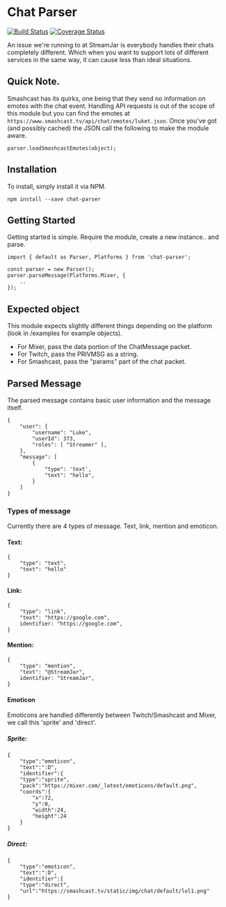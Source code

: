 # Chat Parser
[![Build Status](https://travis-ci.org/StreamJar/ChatParser.svg?branch=master)](https://travis-ci.org/StreamJar/ChatParser)
[![Coverage Status](https://coveralls.io/repos/github/StreamJar/ChatParser/badge.svg?branch=master)](https://coveralls.io/github/StreamJar/ChatParser?branch=master)

An issue we're running to at StreamJar is everybody handles their chats completely different. Which when you want to support lots of different services in the same way, it can cause less than ideal situations.

## Quick Note.
Smashcast has its quirks, one being that they send no information on emotes with the chat event. Handling API requests is out of the scope of this module but you can find the emotes at `https://www.smashcast.tv/api/chat/emotes/luket.json`. Once you've got (and possibly cached) the JSON call the following to make the module aware.
```
parser.loadSmashcastEmotes(object);
```


## Installation
To install, simply install it via NPM.
```
npm install --save chat-parser
```

## Getting Started
Getting started is simple. Require the module, create a new instance.. and parse.
```
import { default as Parser, Platforms } from 'chat-parser';

const parser = new Parser();
parser.parseMessage(Platforms.Mixer, {
	..
});
```


## Expected object
This module expects slightly different things depending on the platform (look in /examples for example objects).
- For Mixer, pass the data portion of the ChatMessage packet.
- For Twitch, pass the PRIVMSG as a string.
- For Smashcast, pass the "params" part of the chat packet.


## Parsed Message
The parsed message contains basic user information and the message itself.
```
{
	"user": {
		"username": "Luke",
		"userId": 373,
		"roles": [ "Streamer" ],
	},
	"message": [
		{
			"type": 'text',
			"text": "hello",
		}
	]
}
```


### Types of message
Currently there are 4 types of message. Text, link, mention and emoticon.

#### Text:
```
{
	"type": "text",
	"text": "hello"
}
```

#### Link:
```
{
	"type": "link",
	"text": "https://google.com",
	identifier: "https://google.com",
}
```

#### Mention:
```
{
	"type": "mention",
	"text": "@StreamJar",
	identifier: "StreamJar",
}
```

#### Emoticon
Emoticons are handled differently between Twitch/Smashcast and Mixer, we call this 'sprite' and 'direct'.

##### Sprite:
```
{
	"type":"emoticon",
	"text":":D",
	"identifier":{
	"type":"sprite",
	"pack":"https://mixer.com/_latest/emoticons/default.png",
	"coords":{
		"x":72,
		"y":0,
		"width":24,
		"height":24
	}
}
```
##### Direct:
```
{
	"type":"emoticon",
	"text":":D",
	"identifier":{
	"type":"direct",
	"url":"https://smashcast.tv/static/img/chat/default/lol1.png"
}
```